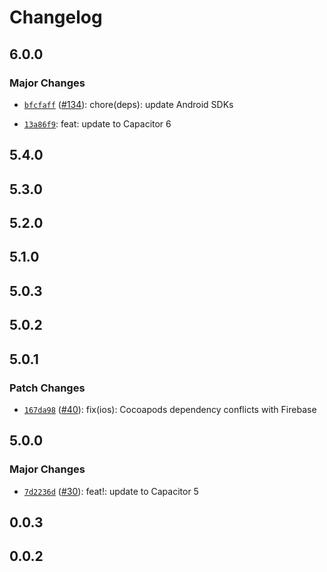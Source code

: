 # Changelog

## 6.0.0

### Major Changes

- [`bfcfaff`](https://github.com/capawesome-team/capacitor-mlkit/commit/bfcfaff900218f19b2b6bdfa27e940b02d451b24) ([#134](https://github.com/capawesome-team/capacitor-mlkit/pull/134)): chore(deps): update Android SDKs

* [`13a86f9`](https://github.com/capawesome-team/capacitor-mlkit/commit/13a86f9377d053ab29fe90b3ea059e95f3c39938): feat: update to Capacitor 6

## 5.4.0

## 5.3.0

## 5.2.0

## 5.1.0

## 5.0.3

## 5.0.2

## 5.0.1

### Patch Changes

- [`167da98`](https://github.com/capawesome-team/capacitor-mlkit/commit/167da98656f2f9369a2d70e658f572dc1b22ec9a) ([#40](https://github.com/capawesome-team/capacitor-mlkit/pull/40)): fix(ios): Cocoapods dependency conflicts with Firebase

## 5.0.0

### Major Changes

- [`7d2236d`](https://github.com/capawesome-team/capacitor-mlkit/commit/7d2236da9b246559823e43d75e6b2073508c4b8a) ([#30](https://github.com/capawesome-team/capacitor-mlkit/pull/30)): feat!: update to Capacitor 5

## 0.0.3

## 0.0.2
